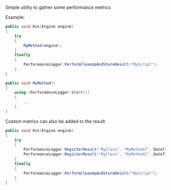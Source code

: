 Simple utility to gather some performance metrics

Example:
```C#
public void Run(Engine engine)
{
    try
    {
        MyMethod(engine);
    }
    finally
    {
        PerformanceLogger.PerformCleanUpAndStoreResult("MyScript");
    }
}

public void MyMethod()
{
    using (PerformanceLogger.Start())
    {
        ...
    }
}
```

Custom metrics can also be added to the result:
```C#
public void Run(Engine engine)
{
    try
    {
		PerformanceLogger.RegisterResult("MyClass", "MyMethod1", DateTime.UtcNow, TimeSpan.FromMilliseconds(30));
		PerformanceLogger.RegisterResult("MyClass", "MyMethod2", DateTime.UtcNow, TimeSpan.FromMilliseconds(30));
    }
    finally
    {
        PerformanceLogger.PerformCleanUpAndStoreResult("MyScript");
    }
}
```
